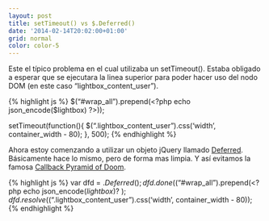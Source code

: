 ```yaml
---
layout: post
title: setTimeout() vs $.Deferred()
date: '2014-02-14T20:02:00+01:00'
grid: normal
color: color-5
---
```


Este el típico problema en el cual utilizaba un setTimeout(). Estaba
obligado a esperar que se ejecutara la linea superior para poder hacer
uso del nodo DOM (en este caso “lightbox\_content\_user”).

{% highlight js %}
$(“#wrap_all”).prepend(<?php echo json_encode($lightbox) ?\>));

setTimeout(function(){
	$(“.lightbox_content_user”).css(‘width’, container_width - 80);
}, 500);
{% endhighlight %}

Ahora estoy comenzando a utilizar un objeto jQuery llamado
[Deferred](https://api.jquery.com/category/deferred-object/).
Básicamente hace lo mismo, pero de forma mas limpia. Y así evitamos la
famosa [Callback Pyramid of
Doom](http://www.reddit.com/r/javascript/comments/1atmht/how_we_killed_the_callback_pyramid_of_doom/).

{% highlight js %}
var dfd = $.Deferred();
dfd.done($(“#wrap_all”).prepend(<?php echo json_encode($lightbox) ?\>);
dfd.resolve($(“.lightbox_content_user”).css(‘width’, container_width - 80));
{% endhighlight %}

